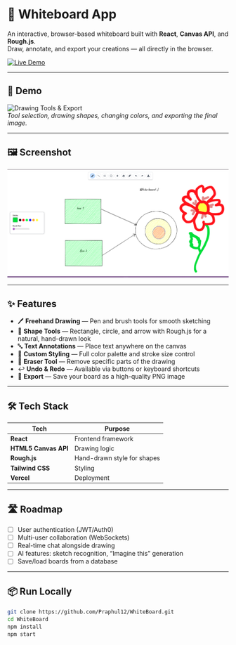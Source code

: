 # 🧠 Whiteboard App

An interactive, browser-based whiteboard built with **React**, **Canvas API**, and **Rough.js**.  
Draw, annotate, and export your creations — all directly in the browser.  

[![Live Demo](https://img.shields.io/badge/Try%20it%20Live-Vercel-brightgreen)](https://white-board-rosy.vercel.app/)

---

## 🎥 Demo

![Drawing Tools & Export](Demo/draw-tools.gif)  
*Tool selection, drawing shapes, changing colors, and exporting the final image.*

---

## 🖼 Screenshot

![Full App UI](Demo/full-app.png)

---

## ✨ Features

- 🖊 **Freehand Drawing** — Pen and brush tools for smooth sketching  
- 📏 **Shape Tools** — Rectangle, circle, and arrow with Rough.js for a natural, hand-drawn look  
- 🔤 **Text Annotations** — Place text anywhere on the canvas  
- 🎨 **Custom Styling** — Full color palette and stroke size control  
- 🧹 **Eraser Tool** — Remove specific parts of the drawing  
- ↩️ **Undo & Redo** — Available via buttons or keyboard shortcuts  
- 💾 **Export** — Save your board as a high-quality PNG image

---

## 🛠 Tech Stack

| Tech | Purpose |
|------|---------|
| **React** | Frontend framework |
| **HTML5 Canvas API** | Drawing logic |
| **Rough.js** | Hand-drawn style for shapes |
| **Tailwind CSS** | Styling |
| **Vercel** | Deployment |

---

## 🛣 Roadmap

- [ ] User authentication (JWT/Auth0)  
- [ ] Multi-user collaboration (WebSockets)  
- [ ] Real-time chat alongside drawing  
- [ ] AI features: sketch recognition, “Imagine this” generation  
- [ ] Save/load boards from a database  

---

## 📦 Run Locally

```bash
git clone https://github.com/Praphul12/WhiteBoard.git
cd WhiteBoard
npm install
npm start
